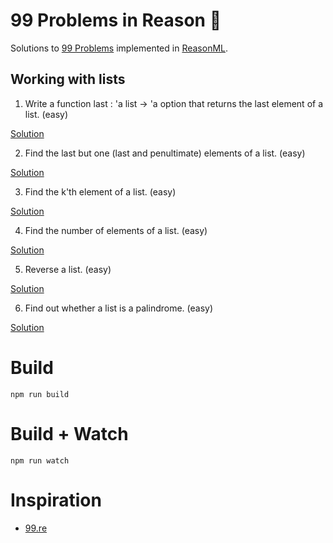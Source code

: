 # 99 Problems in Reason 🚀

Solutions to [99 Problems](https://ocaml.org/learn/tutorials/99problems.html) implemented in [ReasonML](https://reasonml.github.io/).

## Working with lists

1. Write a function last : 'a list -> 'a option that returns the last element of a list. (easy)

[Solution](src/p01.re)

2. Find the last but one (last and penultimate) elements of a list. (easy)

[Solution](src/p02.re)

3. Find the k'th element of a list. (easy)

[Solution](src/p03.re)

4. Find the number of elements of a list. (easy)

[Solution](src/p04.re)

5. Reverse a list. (easy)

[Solution](src/p05.re)

6. Find out whether a list is a palindrome. (easy)

[Solution](src/p06.re)

# Build

```
npm run build
```

# Build + Watch

```
npm run watch
```

# Inspiration

* [99.re](https://github.com/shrynx/99.re)
